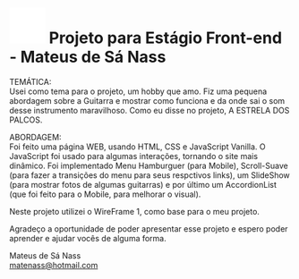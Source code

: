 # <img src="./img/guitarrista.png" alt=""> Projeto para Estágio Front-end - Mateus de Sá Nass

TEMÁTICA: <br>
Usei como tema para o projeto, um hobby que amo. Fiz uma pequena abordagem sobre a Guitarra e mostrar como funciona e da onde sai o som desse instrumento maravilhoso. Como eu disse no projeto, A ESTRELA DOS PALCOS.

ABORDAGEM: <br>
Foi feito uma página WEB, usando HTML, CSS e JavaScript Vanilla. O JavaScript foi usado para algumas interações, tornando o site mais dinâmico. Foi implementado Menu Hamburguer (para Mobile), Scroll-Suave (para fazer a transições do menu para seus respctivos links), um SlideShow (para mostrar fotos de algumas guitarras) e por último um AccordionList (que foi feito para o Mobile, para melhorar o visual).

Neste projeto utilizei o WireFrame 1, como base para o meu projeto.

Agradeço a oportunidade de poder apresentar esse projeto e espero poder aprender e ajudar vocês de alguma forma.

Mateus de Sá Nass <br>
matenass@hotmail.com


